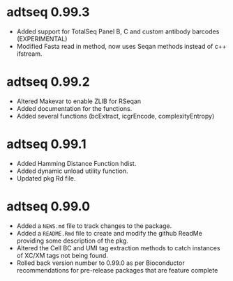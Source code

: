 # adtseq 0.99.3

* Added support for TotalSeq Panel B, C and custom antibody barcodes (EXPERIMENTAL)
* Modified Fasta read in method, now uses Seqan methods instead of c++ ifstream.

# adtseq 0.99.2

* Altered Makevar to enable ZLIB for RSeqan
* Added documentation for the functions.
* Added several functions (bcExtract, icgrEncode, complexityEntropy)

# adtseq 0.99.1

* Added Hamming Distance Function hdist.
* Added dynamic unload utility function.
* Updated pkg Rd file.

# adtseq 0.99.0

* Added a `NEWS.md` file to track changes to the package.
* Added a `README.Rmd` file to create and modify the github ReadMe providing some description of the pkg.
* Altered the Cell BC and UMI tag extraction methods to catch instances of XC/XM tags not being found.
* Rolled back version number to 0.99.0 as per Bioconductor recommendations for pre-release packages that are feature complete